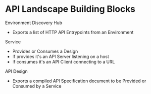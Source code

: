 # API Landscape Building Blocks

Environment Discovery Hub

* Exports a list of HTTP API Entrypoints from an Environment

Service

* Provides or Consumes a Design
* If provides it's an API Server listening on a host
* If consumes it's an API Client connecting to a URL

API Design

* Exports a compiled API Specification document to be Provided or Consumed by a Service



